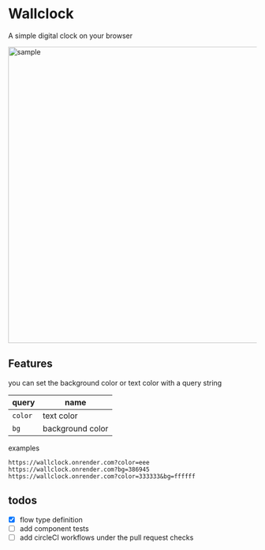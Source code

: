 # Wallclock

A simple digital clock on your browser

<img width="600" alt="sample" src="https://user-images.githubusercontent.com/9401060/72739257-a251ad00-3be6-11ea-9a85-ac4361ee6ec4.png">


## Features
you can set the background color or text color with a query string

|query|name|
|-|-|
|`color`|text color|
|`bg`|background color|

examples

```
https://wallclock.onrender.com?color=eee
https://wallclock.onrender.com?bg=386945
https://wallclock.onrender.com?color=333333&bg=ffffff
```

## todos

- [x] flow type definition
- [ ] add component tests
- [ ] add circleCI workflows under the pull request checks
